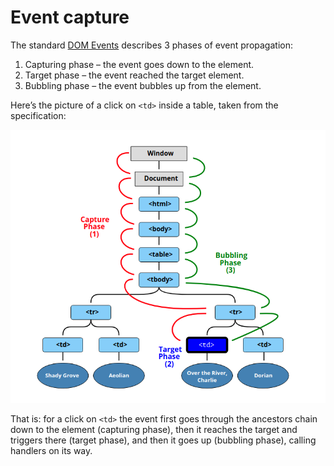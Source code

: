# Event capture

The standard [DOM Events](http://www.w3.org/TR/DOM-Level-3-Events/) describes 3 phases of event propagation:

1. Capturing phase – the event goes down to the element.
2. Target phase – the event reached the target element.
3. Bubbling phase – the event bubbles up from the element.

Here’s the picture of a click on `<td>` inside a table, taken from the specification:

![](../../.gitbook/assets/image%20%2835%29.png)

That is: for a click on `<td>` the event first goes through the ancestors chain down to the element \(capturing phase\), then it reaches the target and triggers there \(target phase\), and then it goes up \(bubbling phase\), calling handlers on its way.

